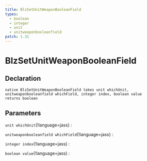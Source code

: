 ```yaml
---
title: BlzSetUnitWeaponBooleanField
types:
  - boolean
  - integer
  - unit
  - unitweaponbooleanfield
patch: 1.31
---
```


# BlzSetUnitWeaponBooleanField

## Declaration

```jass
native BlzSetUnitWeaponBooleanField takes unit whichUnit, unitweaponbooleanfield whichField, integer index, boolean value returns boolean
```

## Parameters
`unit whichUnit`{!language=jass}
: 

`unitweaponbooleanfield whichField`{!language=jass}
: 

`integer index`{!language=jass}
: 

`boolean value`{!language=jass}
: 

